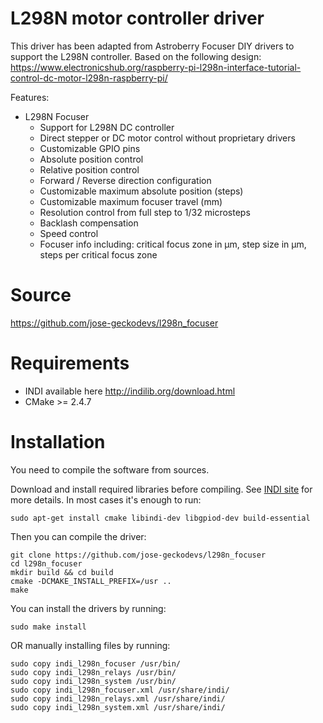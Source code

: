 # L298N motor controller driver
This driver has been adapted from Astroberry Focuser DIY drivers to support the L298N controller. Based on the following design:
https://www.electronicshub.org/raspberry-pi-l298n-interface-tutorial-control-dc-motor-l298n-raspberry-pi/


Features:
* L298N Focuser
  - Support for L298N DC controller
  - Direct stepper or DC motor control without proprietary drivers
  - Customizable GPIO pins
  - Absolute position control
  - Relative position control
  - Forward / Reverse direction configuration
  - Customizable maximum absolute position (steps)
  - Customizable maximum focuser travel (mm)
  - Resolution control from full step to 1/32 microsteps
  - Backlash compensation
  - Speed control
  - Focuser info including: critical focus zone in μm, step size in μm, steps per critical focus zone

# Source
https://github.com/jose-geckodevs/l298n_focuser

# Requirements
* INDI available here http://indilib.org/download.html
* CMake >= 2.4.7

# Installation
You need to compile the software from sources.

Download and install required libraries before compiling. See [INDI site](http://indilib.org/download.html) for more details.
In most cases it's enough to run:
```
sudo apt-get install cmake libindi-dev libgpiod-dev build-essential
```
Then you can compile the driver:
```
git clone https://github.com/jose-geckodevs/l298n_focuser
cd l298n_focuser
mkdir build && cd build
cmake -DCMAKE_INSTALL_PREFIX=/usr ..
make
```
You can install the drivers by running:
```
sudo make install
```
OR manually installing files by running:
```
sudo copy indi_l298n_focuser /usr/bin/
sudo copy indi_l298n_relays /usr/bin/
sudo copy indi_l298n_system /usr/bin/
sudo copy indi_l298n_focuser.xml /usr/share/indi/
sudo copy indi_l298n_relays.xml /usr/share/indi/
sudo copy indi_l298n_system.xml /usr/share/indi/

```

